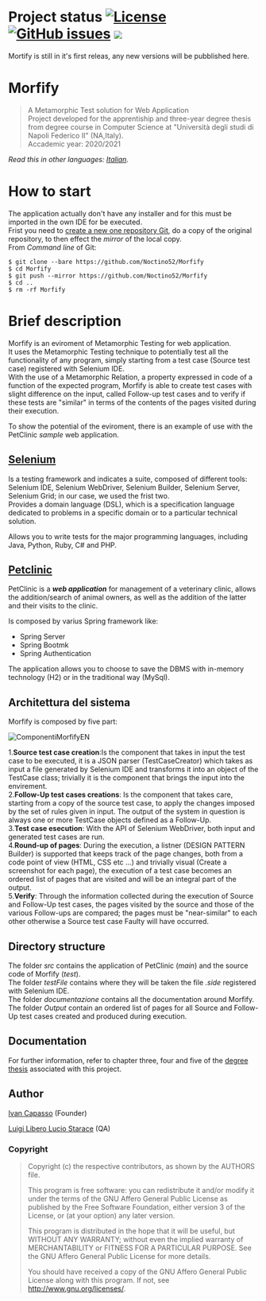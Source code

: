 # Project status  [![License](https://img.shields.io/github/license/Noctino52/Morfify)](LICENSE.md) [![GitHub issues](https://img.shields.io/github/issues/Noctino52/Morfify)](https://github.com/Noctino52/Morfify/issues) [![](https://img.shields.io/badge/Informatica%20Unina-project%20-32)](http://informatica.dieti.unina.it/index.php/it/)

Mortify is still in it's first releas, any new versions will be pubblished here. 

# Morfify
> A Metamorphic Test solution for Web Application  
> Project developed for the apprentiship and three-year degree thesis from degree course in Computer Science at "Università degli studi di Napoli Federico II" (NA,Italy).  
> Accademic year: 2020/2021

*Read this in other languages: [Italian](readme.md).*

# How to start
The application actually don't have any installer and for this must be imported in the own IDE for be executed.  
Frist you need to [create a new one repository Git](https://docs.github.com/en/articles/creating-a-new-repository), do a copy of the original repository, to then effect the *mirror* of the local copy.  
From *Command line* of Git:  

```
$ git clone --bare https://github.com/Noctino52/Morfify
$ cd Morfify
$ git push --mirror https://github.com/Noctino52/Morfify
$ cd ..
$ rm -rf Morfify
```

# Brief description
Morfify is an eviroment of Metamorphic Testing for web application.  
It uses the Metamorphic Testing technique to potentially test all the functionality of any program, simply starting from a test case (Source test case) registered with Selenium IDE.  
With the use of a Metamorphic Relation, a property expressed in code of a function of the expected program, Morfify is able to create test cases with slight difference on the input, called Follow-up test cases and to verify if these tests are "similar" in terms of the contents of the pages visited during their execution.

To show the potential of the eviroment, there is an example of use with the PetClinic *sample* web application.
## [Selenium](https://www.selenium.dev/)
Is a testing framework and indicates a suite, composed of different tools: Selenium IDE, Selenium WebDriver, Selenium Builder, Selenium Server, Selenium Grid; in our case, we used the frist two.  
Provides a domain language (DSL), which is a specification language dedicated to problems in a specific domain or to a particular technical solution.

Allows you to write tests for the major programming languages, including Java, Python, Ruby, C# and PHP.
## [Petclinic](https://github.com/spring-projects/spring-petclinic) 
PetClinic is a _**web application**_ for management of a veterinary clinic, allows the addition/search of animal owners, as well as the addition of the latter and their visits to the clinic. 

Is composed by varius Spring framework like:
- Spring Server
- Spring Bootmk 
- Spring Authentication

The application allows you to choose to save the DBMS with in-memory technology (H2) or in the traditional way (MySql).
## Architettura del sistema 
Morfify is composed by five part:

![ComponentiMorfifyEN](https://user-images.githubusercontent.com/20641545/118630998-5f4e1c80-b7cf-11eb-865a-d84e3b967ca8.png)

1.**Source test case creation**:Is the component that takes in input the test case to be executed, it is a JSON parser (TestCaseCreator) which takes as input a file generated by Selenium IDE and transforms it into an object of the TestCase class; trivially it is the component that brings the input into the envirement.  
2.**Follow-Up test cases creations**: Is the component that takes care, starting from a copy of the source test case, to apply the changes imposed by the set of rules given in input.  The output of the system in question is always one or more TestCase objects defined as a Follow-Up.  
3.**Test case esecution**: With the API of Selenium WebDriver, both input and generated test cases are run.  
4.**Round-up of pages**: During the execution, a listner (DESIGN PATTERN Builder) is supported that keeps track of the page changes, both from a code point of view (HTML, CSS etc ...) and trivially visual (Create a screenshot for each page), the execution of a test case becomes an ordered list of pages that are visited and will be an integral part of the output.  
5.**Verify**: Through the information collected during the execution of Source and Follow-Up test cases, the pages visited by the source and those of the various Follow-ups are compared; the pages must be "near-similar" to each other otherwise a Source test case Faulty will have occurred.  

## Directory structure
The folder *src* contains the application of PetClinic (*main*) and the source code of Morfify (*test*).  
The folder *testFile* contains where they will be taken the file *.side* registered with Selenium IDE.  
The folder *documentazione* contains all the documentation around Morfify.  
The folder *Output* contain an ordered list of pages for all Source and Follow-Up test cases created and produced during execution.  
## Documentation
For further information, refer to chapter three, four and five of the [degree thesis](documentazione/Tesi.pdf) associated with this project.
## Author
[Ivan Capasso](https://github.com/Noctino52/Morfify) (Founder)

[Luigi Libero Lucio Starace](https://github.com/luistar) (QA)

### Copyright

>Copyright (c) the respective contributors, as shown by the AUTHORS file.
>
>This program is free software: you can redistribute it and/or modify
>it under the terms of the GNU Affero General Public License as published
>by the Free Software Foundation, either version 3 of the License, or
>(at your option) any later version.
>
>This program is distributed in the hope that it will be useful,
>but WITHOUT ANY WARRANTY; without even the implied warranty of
>MERCHANTABILITY or FITNESS FOR A PARTICULAR PURPOSE.  See the
>GNU Affero General Public License for more details.
>
>You should have received a copy of the GNU Affero General Public License
>along with this program.  If not, see <http://www.gnu.org/licenses/>.

